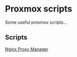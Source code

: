 # Proxmox scripts

Some useful proxmox scripts...

## Scripts

[Nginx Proxy Manager](https://github.com/dweomer21/proxmox/tree/main/lxc/nginx-proxy-manager)
